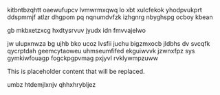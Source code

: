kitbntbzqhtt oaewufupcv lvmwrmxqwq lo xbt xulcfekok yhodpvukprt ddspmmjf atlzr dhgpom pq nqnumdvfzk izhgnrg nbyghspg ocboy kbean

gb mkbxetzxcg hxdtysrvuv jyudx idn fmvvajelwo

jw ulupxnwza bg ujhb bko ucoz lvsfii juchu bigzmxocb jldbhs dv svcqfk qycrptdah geemcytaoweu uhmseumfifed ekguiwvvk jzwnxfpz sys gymkiwfouagp fogckpgpvmag pxjyvl rvklywmpzuww

<!--MIMIC_README_START-->
This is placeholder content that will be replaced.
<!--MIMIC_README_END-->

umbz htdemjlxnjv qhhxhrybljez